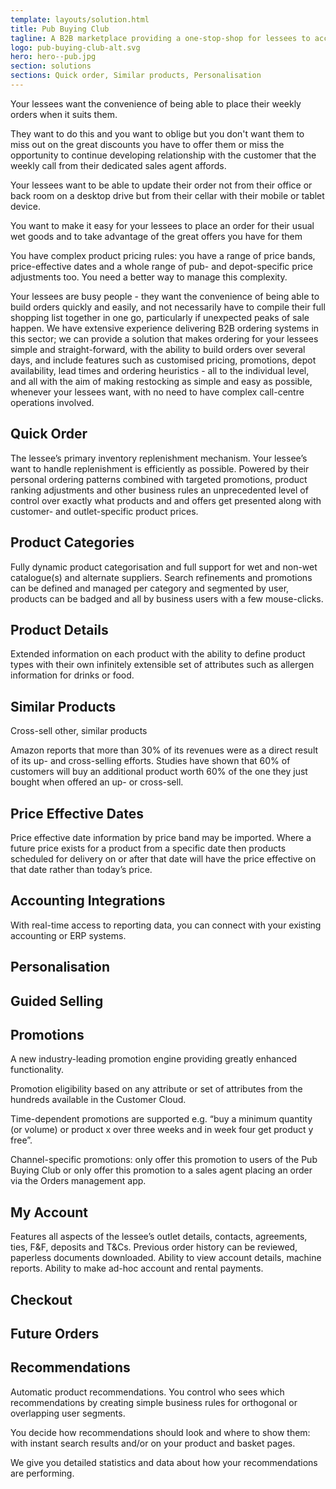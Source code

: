 ```yaml
---
template: layouts/solution.html
title: Pub Buying Club
tagline: A B2B marketplace providing a one-stop-shop for lessees to access products and services
logo: pub-buying-club-alt.svg
hero: hero--pub.jpg
section: solutions
sections: Quick order, Similar products, Personalisation
---
```


Your lessees want the convenience of being able to place their weekly orders when it suits them.

They want to do this and you want to oblige but you don't want them to miss out on the great discounts you have to offer them or miss the opportunity to continue developing relationship with the customer that the weekly call from their dedicated sales agent affords.

Your lessees want to be able to update their order not from their office or back room on a desktop drive but from their cellar with their mobile or tablet device.

You want to make it easy for your lessees to place an order for their usual wet goods and to take advantage of the great offers you have for them

You have complex product pricing rules: you have a range of price bands, price-effective dates and a whole range of pub- and depot-specific price adjustments too. You need a better way to manage this complexity.

Your lessees are busy people - they want the convenience of being able to build orders quickly and easily, and not necessarily have to compile their full shopping list together in one go, particularly if unexpected peaks of sale happen. We have extensive experience delivering B2B ordering systems in this sector; we can provide a solution that makes ordering for your lessees  simple and straight-forward, with the ability to build orders over several days, and include features such as customised pricing, promotions, depot availability, lead times and ordering heuristics - all to the individual level, and all with the aim of making restocking as simple and easy as possible, whenever your lessees want, with no need to have complex call-centre operations involved. 

## Quick Order

The lessee’s primary inventory replenishment mechanism. Your lessee’s want to handle replenishment is efficiently as possible. Powered by their personal ordering patterns combined with targeted promotions, product ranking adjustments and other business rules an unprecedented level of control over exactly what products and and offers get presented along with customer- and outlet-specific product prices.

## Product Categories

Fully dynamic product categorisation and full support for wet and non-wet catalogue(s) and alternate suppliers. Search refinements and promotions can be defined and managed per category and segmented by user, products can be badged and all by business users with a few mouse-clicks.

## Product Details

Extended information on each product with the ability to define product types with their own infinitely extensible set of attributes such as allergen information for drinks or food.

## Similar Products

Cross-sell other, similar products

Amazon reports that more than 30% of its revenues were as a direct result of its up- and cross-selling efforts. Studies have shown that 60% of customers will buy an additional product worth 60% of the one they just bought when offered an up- or cross-sell.

## Price Effective Dates

Price effective date information by price band may be imported. Where a future price exists for a product from a specific date then products scheduled for delivery on or after that date will have the price effective on that date rather than today’s price.

## Accounting Integrations

With real-time access to reporting data, you can connect with your existing accounting or ERP systems.

## Personalisation

## Guided Selling

## Promotions

A new industry-leading promotion engine providing greatly enhanced functionality.

Promotion eligibility based on any attribute or set of attributes from the hundreds available in the Customer Cloud.

Time-dependent promotions are supported e.g. “buy a minimum quantity (or volume) or product x over three weeks and in week four get product y free”.

Channel-specific promotions: only offer this promotion to users of the Pub Buying Club or only offer this promotion to a sales agent placing an order via the Orders management app.

## My Account

Features all aspects of the lessee’s outlet details, contacts, agreements, ties, F&F, deposits and T&Cs. Previous order history can be reviewed, paperless documents downloaded. Ability to view account details, machine reports. Ability to make ad-hoc account and rental payments.

## Checkout

## Future Orders

## Recommendations

Automatic product recommendations. You control who sees which recommendations by creating simple business rules for orthogonal or overlapping user segments.

You decide how recommendations should look and where to show them: with instant search results and/or on your product and basket pages.

We give you detailed statistics and data about how your recommendations are performing.
